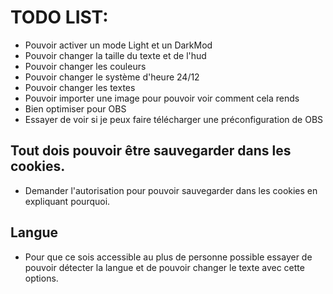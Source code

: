 # TODO LIST:

- Pouvoir activer un mode Light et un DarkMod
- Pouvoir changer la taille du texte et de l'hud
- Pouvoir changer les couleurs
- Pouvoir changer le système d'heure 24/12
- Pouvoir changer les textes
- Pouvoir importer une image pour pouvoir voir comment cela rends
- Bien optimiser pour OBS
- Essayer de voir si je peux faire télécharger une préconfiguration de OBS

## Tout dois pouvoir être sauvegarder dans les cookies.

- Demander l'autorisation pour pouvoir sauvegarder dans les cookies en expliquant pourquoi.

## Langue

- Pour que ce sois accessible au plus de personne possible essayer de pouvoir détecter la langue et de pouvoir changer le texte avec cette options.

